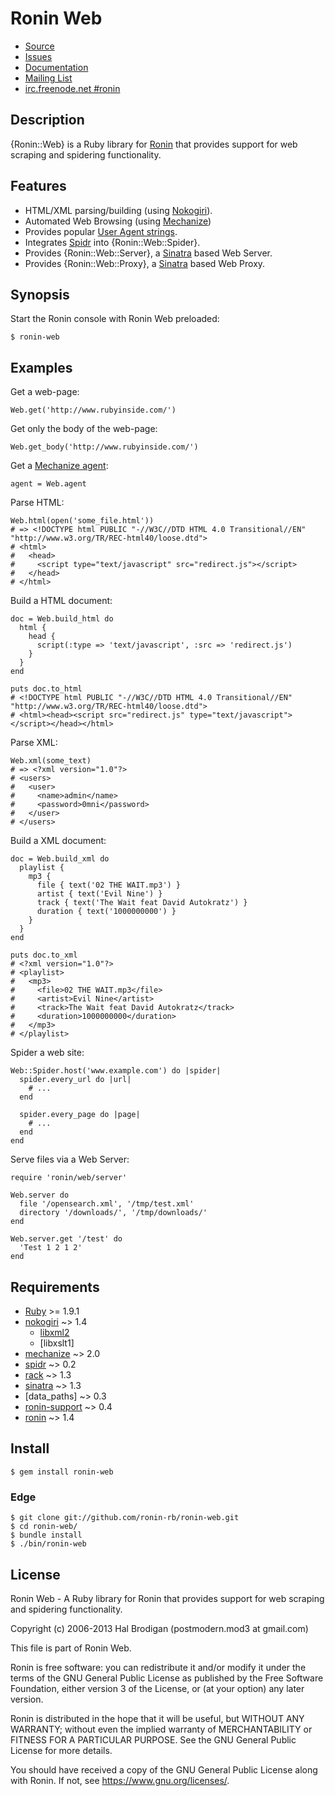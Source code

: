 # Ronin Web

* [Source](https://github.com/ronin-rb/ronin-web)
* [Issues](https://github.com/ronin-rb/ronin-web/issues)
* [Documentation](http://rubydoc.info/github/ronin-rb/ronin-web/frames)
* [Mailing List](https://groups.google.com/group/ronin-rb)
* [irc.freenode.net #ronin](http://ronin-rb.github.com/irc/)

## Description

{Ronin::Web} is a Ruby library for [Ronin] that provides support for web
scraping and spidering functionality.

## Features

* HTML/XML parsing/building (using [Nokogiri][1]).
* Automated Web Browsing (using [Mechanize][2])
* Provides popular [User Agent strings][3].
* Integrates [Spidr][spidr] into
  {Ronin::Web::Spider}.
* Provides {Ronin::Web::Server}, a [Sinatra][sinatra] based Web Server.
* Provides {Ronin::Web::Proxy}, a [Sinatra][sinatra] based Web Proxy.

## Synopsis

Start the Ronin console with Ronin Web preloaded:

    $ ronin-web

## Examples

Get a web-page:

    Web.get('http://www.rubyinside.com/')

Get only the body of the web-page:

    Web.get_body('http://www.rubyinside.com/')

Get a [Mechanize agent][4]:

    agent = Web.agent

Parse HTML:

    Web.html(open('some_file.html'))
    # => <!DOCTYPE html PUBLIC "-//W3C//DTD HTML 4.0 Transitional//EN" "http://www.w3.org/TR/REC-html40/loose.dtd">
    # <html>
    #   <head>
    #     <script type="text/javascript" src="redirect.js"></script>
    #   </head>
    # </html>

Build a HTML document:

    doc = Web.build_html do
      html {
        head {
          script(:type => 'text/javascript', :src => 'redirect.js')
        }
      }
    end
    
    puts doc.to_html
    # <!DOCTYPE html PUBLIC "-//W3C//DTD HTML 4.0 Transitional//EN" "http://www.w3.org/TR/REC-html40/loose.dtd">
    # <html><head><script src="redirect.js" type="text/javascript"></script></head></html>

Parse XML:

    Web.xml(some_text)
    # => <?xml version="1.0"?>
    # <users>
    #   <user>
    #     <name>admin</name>
    #     <password>0mni</password>
    #   </user>
    # </users>


Build a XML document:

    doc = Web.build_xml do
      playlist {
        mp3 {
          file { text('02 THE WAIT.mp3') }
          artist { text('Evil Nine') }
          track { text('The Wait feat David Autokratz') }
          duration { text('1000000000') }
        }
      }
    end
    
    puts doc.to_xml
    # <?xml version="1.0"?>
    # <playlist>
    #   <mp3>
    #     <file>02 THE WAIT.mp3</file>
    #     <artist>Evil Nine</artist>
    #     <track>The Wait feat David Autokratz</track>
    #     <duration>1000000000</duration>
    #   </mp3>
    # </playlist>

Spider a web site:

    Web::Spider.host('www.example.com') do |spider|
      spider.every_url do |url|
        # ...
      end

      spider.every_page do |page|
        # ...
      end
    end

Serve files via a Web Server:

    require 'ronin/web/server'

    Web.server do
      file '/opensearch.xml', '/tmp/test.xml'
      directory '/downloads/', '/tmp/downloads/'
    end

    Web.server.get '/test' do
      'Test 1 2 1 2'
    end

## Requirements

* [Ruby] >= 1.9.1
* [nokogiri] ~> 1.4
  * [libxml2]
  * [libxslt1]
* [mechanize] ~> 2.0
* [spidr] ~> 0.2
* [rack] ~> 1.3
* [sinatra] ~> 1.3
* [data\_paths] ~> 0.3
* [ronin-support] ~> 0.4
* [ronin] ~> 1.4

## Install

    $ gem install ronin-web

### Edge

    $ git clone git://github.com/ronin-rb/ronin-web.git
    $ cd ronin-web/
    $ bundle install
    $ ./bin/ronin-web

## License

Ronin Web - A Ruby library for Ronin that provides support for web
scraping and spidering functionality.

Copyright (c) 2006-2013 Hal Brodigan (postmodern.mod3 at gmail.com)

This file is part of Ronin Web.

Ronin is free software: you can redistribute it and/or modify
it under the terms of the GNU General Public License as published by
the Free Software Foundation, either version 3 of the License, or
(at your option) any later version.

Ronin is distributed in the hope that it will be useful,
but WITHOUT ANY WARRANTY; without even the implied warranty of
MERCHANTABILITY or FITNESS FOR A PARTICULAR PURPOSE.  See the
GNU General Public License for more details.

You should have received a copy of the GNU General Public License
along with Ronin.  If not, see <https://www.gnu.org/licenses/>.

[1]: http://rubydoc.info/gems/nokogiri/frames
[2]: http://rubydoc.info/gems/mechanize/frames
[3]: https://github.com/ronin-rb/ronin-web/blob/master/data/ronin/web/user_agents.yml
[4]: http://rubydoc.info/gems/mechanize/1.0.0/Mechanize

[Ronin]: https://ronin-rb.dev
[Ruby]: https://www.ruby-lang.org
[nokogiri]: https://github.com/tenderlove/nokogiri
[libxml2]: http://xmlsoft.org/
[libxslt]: http://xmlsoft.org/XSLT/
[mechanize]: https://github.com/tenderlove/mechanize
[spidr]: https://github.com/postmodern/spidr
[rack]: https://github.com/rack/rack
[sinatra]: https://github.com/sinatra/sinatra
[data_paths]: https://github.com/postmodern/data_paths
[ronin-support]: https://github.com/ronin-rb/ronin-support
[ronin]: https://github.com/ronin-rb/ronin
